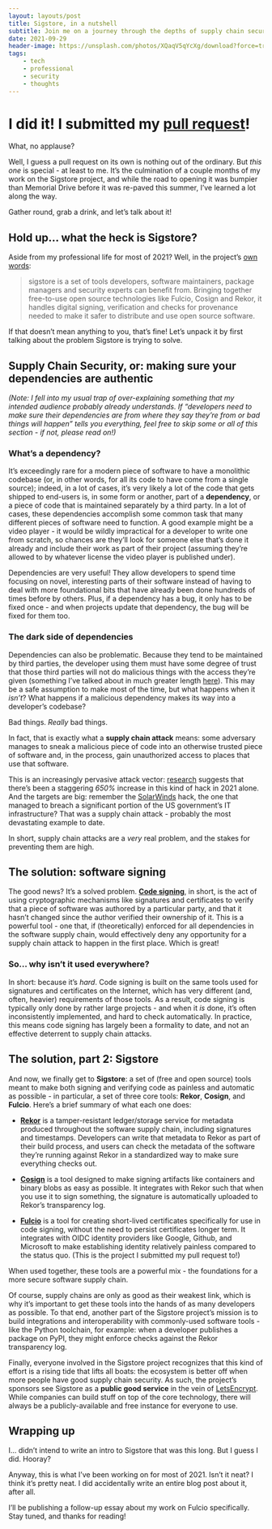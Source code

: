 ```yaml
---
layout: layouts/post
title: Sigstore, in a nutshell
subtitle: Join me on a journey through the depths of supply chain security.
date: 2021-09-29
header-image: https://unsplash.com/photos/XQaqV5qYcXg/download?force=true
tags:
    - tech
    - professional
    - security
    - thoughts
---
```

# I did it! I submitted my [pull request](https://github.com/sigstore/fulcio/pull/187)!

What, no applause?

Well, I guess a pull request on its own is nothing out of the ordinary. But _this one_ is special - at least to me. It’s the culmination of a couple months of my work on the Sigstore project, and while the road to opening it was bumpier than Memorial Drive before it was re-paved this summer, I’ve learned a lot along the way.

Gather round, grab a drink, and let’s talk about it!

## Hold up… what the heck is Sigstore?

Aside from my professional life for most of 2021? Well, in the project’s [own words](https://www.sigstore.dev/):

> sigstore is a set of tools developers, software maintainers, package managers and security experts can benefit from. Bringing together free-to-use open source technologies like Fulcio, Cosign and Rekor, it handles digital signing, verification and checks for provenance needed to make it safer to distribute and use open source software.

If that doesn’t mean anything to you, that’s fine! Let’s unpack it by first talking about the problem Sigstore is trying to solve.

## Supply Chain Security, or: making sure your dependencies are authentic

_(Note: I fell into my usual trap of over-explaining something that my intended audience probably already understands. If “developers need to make sure their dependencies are from where they say they’re from or bad things will happen” tells you everything, feel free to skip some or all of this section - if not, please read on!)_

### What’s a dependency?

It’s exceedingly rare for a modern piece of software to have a monolithic codebase (or, in other words, for all its code to have come from a single source); indeed, in a lot of cases, it’s very likely a lot of the code that gets shipped to end-users is, in some form or another, part of a **dependency**, or a piece of code that is maintained separately by a third party. In a lot of cases, these dependencies accomplish some common task that many different pieces of software need to function. A good example might be a video player - it would be wildly impractical for a developer to write one from scratch, so chances are they’ll look for someone else that’s done it already and include their work as part of their project (assuming they’re allowed to by whatever license the video player is published under).

Dependencies are very useful! They allow developers to spend time focusing on novel, interesting parts of their software instead of having to deal with more foundational bits that have already been done hundreds of times before by others. Plus, if a dependency has a bug, it only has to be fixed once - and when projects update that dependency, the bug will be fixed for them too.

### The dark side of dependencies

Dependencies can also be problematic. Because they tend to be maintained by third parties, the developer using them must have some degree of trust that those third parties will not do malicious things with the access they’re given (something I’ve talked about in much greater length [here](https://mark.bestavros.net/blog/a-matter-of-trust-1/)). This may be a safe assumption to make most of the time, but what happens when it _isn’t_? What happens if a malicious dependency makes its way into a developer’s codebase?

Bad things. _Really_ bad things.

In fact, that is exactly what a **supply chain attack** means: some adversary manages to sneak a malicious piece of code into an otherwise trusted piece of software and, in the process, gain unauthorized access to places that use that software.

This is an increasingly pervasive attack vector: [research](https://venturebeat.com/2021/09/15/next-gen-software-supply-chain-attacks-up-650-in-2021/) suggests that there’s been a staggering _650%_ increase in this kind of hack in 2021 alone. And the targets are big: remember the [SolarWinds](https://www.npr.org/2021/04/16/985439655/a-worst-nightmare-cyberattack-the-untold-story-of-the-solarwinds-hack) hack, the one that managed to breach a significant portion of the US government’s IT infrastructure? That was a supply chain attack - probably the most devastating example to date.

In short, supply chain attacks are a _very_ real problem, and the stakes for preventing them are high.

## The solution: software signing

The good news? It’s a solved problem. [**Code signing**](https://en.wikipedia.org/wiki/Code_signing), in short, is the act of using cryptographic mechanisms like signatures and certificates to verify that a piece of software was authored by a particular party, and that it hasn’t changed since the author verified their ownership of it. This is a powerful tool - one that, if (theoretically) enforced for all dependencies in the software supply chain, would effectively deny any opportunity for a supply chain attack to happen in the first place. Which is great!

### So... why isn’t it used everywhere?

In short: because it’s _hard_. Code signing is built on the same tools used for signatures and certificates on the Internet, which has very different (and, often, heavier) requirements of those tools. As a result, code signing is typically only done by rather large projects - and when it _is_ done, it’s often inconsistently implemented, and hard to check automatically. In practice, this means code signing has largely been a formality to date, and not an effective deterrent to supply chain attacks.

## The solution, part 2: Sigstore

And now, we finally get to **Sigstore**: a set of (free and open source) tools meant to make both signing and verifying code as painless and automatic as possible - in particular, a set of three core tools: **Rekor**, **Cosign**, and **Fulcio**. Here’s a brief summary of what each one does:

- [**Rekor**](https://github.com/sigstore/rekor) is a tamper-resistant ledger/storage service for metadata produced throughout the software supply chain, including signatures and timestamps. Developers can write that metadata to Rekor as part of their build process, and users can check the metadata of the software they’re running against Rekor in a standardized way to make sure everything checks out.

- [**Cosign**](https://github.com/sigstore/cosign) is a tool designed to make signing artifacts like containers and binary blobs as easy as possible. It integrates with Rekor such that when you use it to sign something, the signature is automatically uploaded to Rekor’s transparency log.

- [**Fulcio**](https://github.com/sigstore/fulcio) is a tool for creating short-lived certificates specifically for use in code signing, without the need to persist certificates longer term. It integrates with OIDC identity providers like Google, Github, and Microsoft to make establishing identity relatively painless compared to the status quo. (This is the project I submitted my pull request to!)

When used together, these tools are a powerful mix - the foundations for a more secure software supply chain.

Of course, supply chains are only as good as their weakest link, which is why it’s important to get these tools into the hands of as many developers as possible. To that end, another part of the Sigstore project’s mission is to build integrations and interoperability with commonly-used software tools - like the Python toolchain, for example: when a developer publishes a package on PyPI, they might enforce checks against the Rekor transparency log.

Finally, everyone involved in the Sigstore project recognizes that this kind of effort is a rising tide that lifts all boats: the ecosystem is better off when more people have good supply chain security. As such, the project’s sponsors see Sigstore as a **public good service** in the vein of [LetsEncrypt](https://letsencrypt.org/). While companies can build stuff on top of the core technology, there will always be a publicly-available and free instance for everyone to use.

## Wrapping up

I… didn’t intend to write an intro to Sigstore that was this long. But I guess I did. Hooray?

Anyway, this is what I’ve been working on for most of 2021. Isn’t it neat? I think it’s pretty neat. I did accidentally write an entire blog post about it, after all.

I’ll be publishing a follow-up essay about my work on Fulcio specifically. Stay tuned, and thanks for reading!
